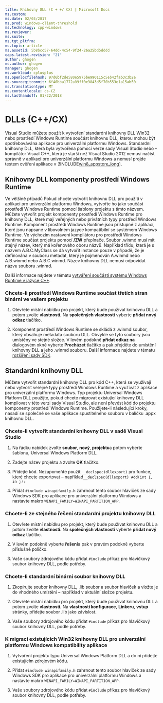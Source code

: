 ```yaml
---
title: Knihovny DLL (C + +/ CX) | Microsoft Docs
ms.custom: 
ms.date: 02/03/2017
ms.prod: windows-client-threshold
ms.technology: cpp-windows
ms.reviewer: 
ms.suite: 
ms.tgt_pltfrm: 
ms.topic: article
ms.assetid: 5b8bcc57-64dd-4c54-9f24-26a25bd5dddd
caps.latest.revision: "21"
author: ghogen
ms.author: ghogen
manager: ghogen
ms.workload: cplusplus
ms.openlocfilehash: 97d6bf2de580e5975be990115c5eb42fab3c3b2e
ms.sourcegitcommit: 6f40bba1772a09ff0e3843d5f70b553e1a15ab50
ms.translationtype: MT
ms.contentlocale: cs-CZ
ms.lasthandoff: 01/22/2018
---
```

# <a name="dlls-ccx"></a>DLLs (C++/CX)

Visual Studio můžete použít k vytvoření standardní knihovny DLL Win32 nebo prostředí Windows Runtime součást knihovnu DLL, kterou mohou být spotřebovávána aplikace pro univerzální platformu Windows. Standardní knihovny DLL, která byla vytvořena pomocí verze sady Visual Studio nebo – kompilátor Visual C++, která je starší než Visual Studio 2012 nemusí načíst správně v aplikaci pro univerzální platformu Windows a nemusí projde testem ověření aplikace v [!INCLUDE[win8_appstore_long](../cppcx/includes/win8-appstore-long-md.md)].

## <a name="windows-runtime-component-dlls"></a>Knihovny DLL komponenty prostředí Windows Runtime

Ve většině případů Pokud chcete vytvořit knihovnu DLL pro použití v aplikaci pro univerzální platformu Windows, vytvořte ho jako součást prostředí Windows Runtime pomocí šablony projektu s tímto názvem. Můžete vytvořit projekt komponenty prostředí Windows Runtime pro knihovny DLL, které mají veřejných nebo privátních typy prostředí Windows Runtime. Komponent prostředí Windows Runtime jsou přístupné z aplikací, které jsou napsané v libovolném jazyce kompatibilní se systémem Windows Runtime. Ve výchozím nastavení kompilátoru pro prostředí Windows Runtime součást projektu pomocí **/ZW** přepínače. Soubor .winmd musí mít stejný název, který má kořenového oboru názvů. Například třídu, která je s názvem A.B.C.MyClass se dá vytvořit instance pouze v případě, že je definována v souboru metadat, který je pojmenován A.winmd nebo A.B.winmd nebo A.B.C.winmd. Název knihovny DLL nemusí odpovídat názvu souboru .winmd.

Další informace najdete v tématu [vytváření součásti systému Windows Runtime v jazyce C++](/windows/uwp/winrt-components/creating-windows-runtime-components-in-cpp).

### <a name="to-reference-a-third-party-windows-runtime-component-binary-in-your-project"></a>Chcete-li prostředí Windows Runtime součást třetích stran binární ve vašem projektu

1. Otevřete místní nabídku pro projekt, který bude používat knihovnu DLL a potom zvolte **vlastnosti**. Na **společných vlastností** vyberte **přidat nový odkaz** tlačítko.

1. Komponent prostředí Windows Runtime se skládá z .winmd soubor, který obsahuje metadata souboru DLL. Obvykle se tyto soubory jsou umístěny ve stejné složce. V levém podokně **přidat odkaz na** dialogovém okně vyberte **Procházet** tlačítko a pak přejděte do umístění knihovny DLL a jeho .winmd souboru. Další informace najdete v tématu [rozšíření sady SDK](/visualstudio/extensibility/creating-a-software-development-kit#ExtensionSDKs).

## <a name="standard-dlls"></a>Standardní knihovny DLL

Můžete vytvořit standardní knihovny DLL pro kód C++, která se využívají nebo vytvořit veřejné typy prostředí Windows Runtime a využívat z aplikace pro univerzální platformu Windows. Typ projektu Universal Windows Platform DLL použijte, pokud chcete migrovat existující knihovny DLL kompilovat v této verzi sady Visual Studio, ale není převést kód do projektu komponenty prostředí Windows Runtime. Použijete-li následující kroky, nasadí se společně se vaše aplikace spustitelného souboru v balíčku .appx knihovnu DLL.

### <a name="to-create-a-standard-dll-in-visual-studio"></a>Chcete-li vytvořit standardní knihovny DLL v sadě Visual Studio

1. Na řádku nabídek zvolte **soubor**, **nový**, **projektu**a potom vyberte šablonu, Universal Windows Platform DLL.

1. Zadejte název projektu a zvolte **OK** tlačítko.

1. Přidejte kód. Nezapomeňte použít `__declspec(dllexport)` pro funkce, které chcete exportovat – například`__declspec(dllexport) Add(int I, in j);`

1. Přidat `#include winapifamily.h` zahrnout tento soubor hlaviček ze sady Windows SDK pro aplikace pro univerzální platformu Windows a nastavte makro `WINAPI_FAMILY=WINAPI_PARTITION_APP`.

### <a name="to-reference-a-standard-dll-project-from-the-same-solution"></a>Chcete-li ze stejného řešení standardní projektu knihovny DLL

1. Otevřete místní nabídku pro projekt, který bude používat knihovnu DLL a potom zvolte **vlastnosti**. Na **společných vlastností** vyberte **přidat nový odkaz** tlačítko.

1. V levém podokně vyberte **řešení**a pak v pravém podokně vyberte příslušné políčko.

1. Vaše soubory zdrojového kódu přidat `#include` příkaz pro hlavičkový soubor knihovny DLL, podle potřeby.

### <a name="to-reference-a-standard-dll-binary"></a>Chcete-li standardní binární soubor knihovny DLL

1. Zkopírujte soubor knihovny DLL, .lib soubor a soubor hlaviček a vložte je do vhodného umístění – například v aktuální složce projektu.

1. Otevřete místní nabídku pro projekt, který bude používat knihovnu DLL a potom zvolte **vlastnosti**. Na **vlastnosti konfigurace**, **Linkeru**, **vstup** stránky, přidejte soubor .lib jako závislost.

1. Vaše soubory zdrojového kódu přidat `#include` příkaz pro hlavičkový soubor knihovny DLL, podle potřeby.

### <a name="to-migrate-an-existing-win32-dll-for-universal-windows-platform-app-compatibility"></a>K migraci existujících Win32 knihovny DLL pro univerzální platformu Windows kompatibility aplikace

1. Vytvoření projektu typu Universal Windows Platform DLL a do ní přidejte existujícím zdrojovém kódu.

1. Přidat `#include winapifamily.h` zahrnout tento soubor hlaviček ze sady Windows SDK pro aplikace pro univerzální platformu Windows a nastavte makro `WINAPI_FAMILY=WINAPI_PARTITION_APP`.

1. Vaše soubory zdrojového kódu přidat `#include` příkaz pro hlavičkový soubor knihovny DLL, podle potřeby.
